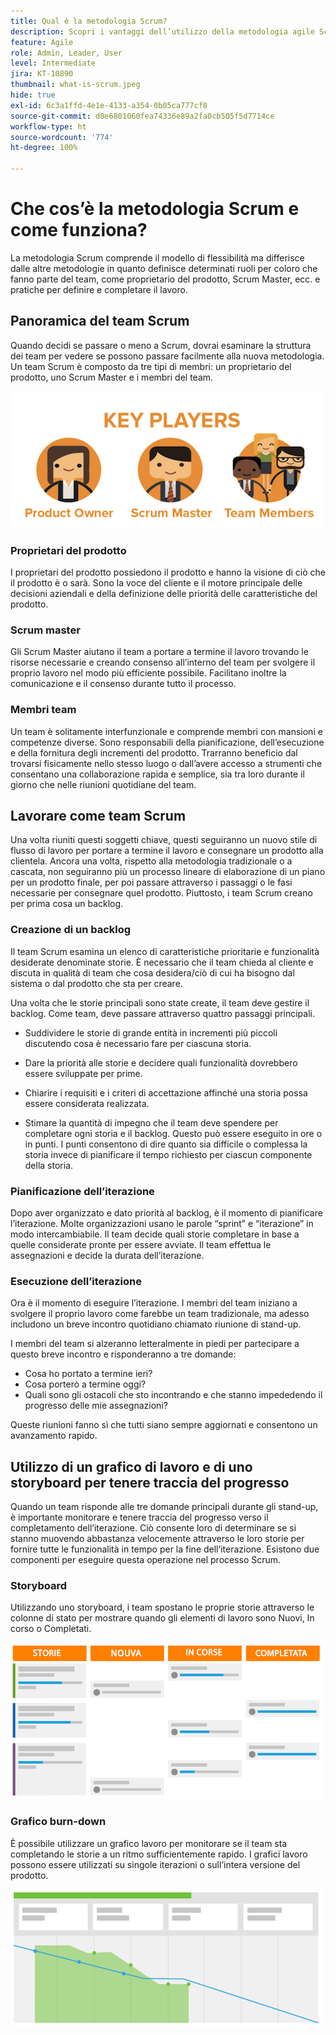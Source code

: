 ```yaml
---
title: Qual è la metodologia Scrum?
description: Scopri i vantaggi dell’utilizzo della metodologia agile Scrum.
feature: Agile
role: Admin, Leader, User
level: Intermediate
jira: KT-10890
thumbnail: what-is-scrum.jpeg
hide: true
exl-id: 6c3a1ffd-4e1e-4133-a354-0b05ca777cf8
source-git-commit: d0e6801060fea74336e89a2fa0cb505f5d7714ce
workflow-type: ht
source-wordcount: '774'
ht-degree: 100%

---
```


# Che cos’è la metodologia Scrum e come funziona?

La metodologia Scrum comprende il modello di flessibilità ma differisce dalle altre metodologie in quanto definisce determinati ruoli per coloro che fanno parte del team, come proprietario del prodotto, Scrum Master, ecc. e pratiche per definire e completare il lavoro.

## Panoramica del team Scrum

Quando decidi se passare o meno a Scrum, dovrai esaminare la struttura dei team per vedere se possono passare facilmente alla nuova metodologia. Un team Scrum è composto da tre tipi di membri: un proprietario del prodotto, uno Scrum Master e i membri del team.

![Membri del team Scrum](assets/scrumteammembers-01.png)

### Proprietari del prodotto

I proprietari del prodotto possiedono il prodotto e hanno la visione di ciò che il prodotto è o sarà. Sono la voce del cliente e il motore principale delle decisioni aziendali e della definizione delle priorità delle caratteristiche del prodotto.


### Scrum master

Gli Scrum Master aiutano il team a portare a termine il lavoro trovando le risorse necessarie e creando consenso all’interno del team per svolgere il proprio lavoro nel modo più efficiente possibile. Facilitano inoltre la comunicazione e il consenso durante tutto il processo.


### Membri team

Un team è solitamente interfunzionale e comprende membri con mansioni e competenze diverse. Sono responsabili della pianificazione, dell’esecuzione e della fornitura degli incrementi del prodotto. Trarranno beneficio dal trovarsi fisicamente nello stesso luogo o dall’avere accesso a strumenti che consentano una collaborazione rapida e semplice, sia tra loro durante il giorno che nelle riunioni quotidiane del team.


## Lavorare come team Scrum

Una volta riuniti questi soggetti chiave, questi seguiranno un nuovo stile di flusso di lavoro per portare a termine il lavoro e consegnare un prodotto alla clientela. Ancora una volta, rispetto alla metodologia tradizionale o a cascata, non seguiranno più un processo lineare di elaborazione di un piano per un prodotto finale, per poi passare attraverso i passaggi o le fasi necessarie per consegnare quel prodotto. Piuttosto, i team Scrum creano per prima cosa un backlog.



### Creazione di un backlog

Il team Scrum esamina un elenco di caratteristiche prioritarie e funzionalità desiderate denominate storie. È necessario che il team chieda al cliente e discuta in qualità di team che cosa desidera/ciò di cui ha bisogno dal sistema o dal prodotto che sta per creare.


Una volta che le storie principali sono state create, il team deve gestire il backlog. Come team, deve passare attraverso quattro passaggi principali.


* Suddividere le storie di grande entità in incrementi più piccoli discutendo cosa è necessario fare per ciascuna storia.

* Dare la priorità alle storie e decidere quali funzionalità dovrebbero essere sviluppate per prime.

* Chiarire i requisiti e i criteri di accettazione affinché una storia possa essere considerata realizzata.

* Stimare la quantità di impegno che il team deve spendere per completare ogni storia e il backlog. Questo può essere eseguito in ore o in punti. I punti consentono di dire quanto sia difficile o complessa la storia invece di pianificare il tempo richiesto per ciascun componente della storia.


### Pianificazione dell’iterazione

Dopo aver organizzato e dato priorità al backlog, è il momento di pianificare l’iterazione. Molte organizzazioni usano le parole “sprint” e “iterazione” in modo intercambiabile. Il team decide quali storie completare in base a quelle considerate pronte per essere avviate. Il team effettua le assegnazioni e decide la durata dell’iterazione.



### Esecuzione dell’iterazione

Ora è il momento di eseguire l’iterazione. I membri del team iniziano a svolgere il proprio lavoro come farebbe un team tradizionale, ma adesso includono un breve incontro quotidiano chiamato riunione di stand-up.

I membri del team si alzeranno letteralmente in piedi per partecipare a questo breve incontro e risponderanno a tre domande:

* Cosa ho portato a termine ieri?
* Cosa porterò a termine oggi?
* Quali sono gli ostacoli che sto incontrando e che stanno impededendo il progresso delle mie assegnazioni?


Queste riunioni fanno sì che tutti siano sempre aggiornati e consentono un avanzamento rapido.



## Utilizzo di un grafico di lavoro e di uno storyboard per tenere traccia del progresso

Quando un team risponde alle tre domande principali durante gli stand-up, è importante monitorare e tenere traccia del progresso verso il completamento dell’iterazione. Ciò consente loro di determinare se si stanno muovendo abbastanza velocemente attraverso le loro storie per fornire tutte le funzionalità in tempo per la fine dell’iterazione. Esistono due componenti per eseguire questa operazione nel processo Scrum.


### Storyboard

Utilizzando uno storyboard, i team spostano le proprie storie attraverso le colonne di stato per mostrare quando gli elementi di lavoro sono Nuovi, In corso o Completati.

![Storyboard](assets/storyboard-01.png)


### Grafico burn-down

È possibile utilizzare un grafico lavoro per monitorare se il team sta completando le storie a un ritmo sufficientemente rapido. I grafici lavoro possono essere utilizzati su singole iterazioni o sull’intera versione del prodotto.

![Grafico burn-down](assets/burndown-01.png)
